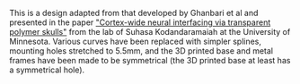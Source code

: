 This is a design adapted from that developed by Ghanbari et al and presented in the paper
["Cortex-wide neural interfacing via transparent polymer
skulls"](https://www.nature.com/articles/s41467-019-09488-0) from the lab of Suhasa
Kodandaramaiah at the University of Minnesota. Various curves have been replaced with simpler
splines, mounting holes stretched to 5.5mm, and the 3D printed base and metal frames have been
made to be symmetrical (the 3D printed base at least has a symmetrical hole).
